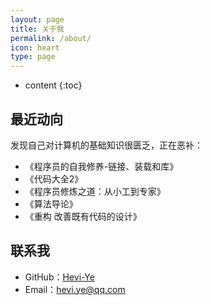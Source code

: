 ```yaml
---
layout: page
title: 关于我
permalink: /about/
icon: heart
type: page
---
```


* content
{:toc}

## 最近动向

发现自己对计算机的基础知识很匮乏，正在恶补：
* 《程序员的自我修养-链接、装载和库》
* 《代码大全2》
* 《程序员修炼之道：从小工到专家》
* 《算法导论》
* 《重构 改善既有代码的设计》

## 联系我

* GitHub：[Hevi-Ye](https://github.com/Hevi-Ye)
* Email：hevi.ye@qq.com